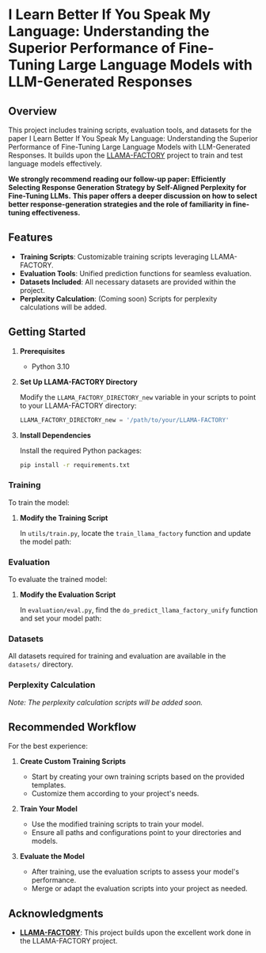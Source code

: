 # I Learn Better If You Speak My Language: Understanding the Superior Performance of Fine-Tuning Large Language Models with LLM-Generated Responses

## Overview

This project includes training scripts, evaluation tools, and datasets for the paper I Learn Better If You Speak My Language: Understanding the Superior Performance of Fine-Tuning Large Language Models with LLM-Generated Responses. It builds upon the [LLAMA-FACTORY](https://github.com/hiyouga/LLaMA-Factory.git) project to train and test language models effectively.

**We strongly recommend reading our follow-up paper: Efficiently Selecting Response Generation Strategy by Self-Aligned Perplexity for Fine-Tuning LLMs.**
**This paper offers a deeper discussion on how to select better response-generation strategies and the role of familiarity in fine-tuning effectiveness.**

## Features

- **Training Scripts**: Customizable training scripts leveraging LLAMA-FACTORY.
- **Evaluation Tools**: Unified prediction functions for seamless evaluation.
- **Datasets Included**: All necessary datasets are provided within the project.
- **Perplexity Calculation**: (Coming soon) Scripts for perplexity calculations will be added.

## Getting Started

1. **Prerequisites**

   - Python 3.10

2. **Set Up LLAMA-FACTORY Directory**

   Modify the `LLAMA_FACTORY_DIRECTORY_new` variable in your scripts to point to your LLAMA-FACTORY directory:

   ```python
   LLAMA_FACTORY_DIRECTORY_new = '/path/to/your/LLAMA-FACTORY'
   ```

3. **Install Dependencies**

   Install the required Python packages:

   ```bash
   pip install -r requirements.txt
   ```


### Training

To train the model:

1. **Modify the Training Script**

   In `utils/train.py`, locate the `train_llama_factory` function and update the model path:

### Evaluation

To evaluate the trained model:

1. **Modify the Evaluation Script**

   In `evaluation/eval.py`, find the `do_predict_llama_factory_unify` function and set your model path:


### Datasets

All datasets required for training and evaluation are available in the `datasets/` directory.

### Perplexity Calculation

*Note: The perplexity calculation scripts will be added soon.*

## Recommended Workflow

For the best experience:

1. **Create Custom Training Scripts**

   - Start by creating your own training scripts based on the provided templates.
   - Customize them according to your project's needs.

2. **Train Your Model**

   - Use the modified training scripts to train your model.
   - Ensure all paths and configurations point to your directories and models.

3. **Evaluate the Model**

   - After training, use the evaluation scripts to assess your model's performance.
   - Merge or adapt the evaluation scripts into your project as needed.

## Acknowledgments

- **[LLAMA-FACTORY](https://github.com/hiyouga/LLaMA-Factory.git)**: This project builds upon the excellent work done in the LLAMA-FACTORY project.
